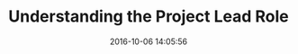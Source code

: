 ---
layout: page
title: "Understanding the Project Lead Role"
date: 2016-10-06 14:05:56
time: "25 mins"
---